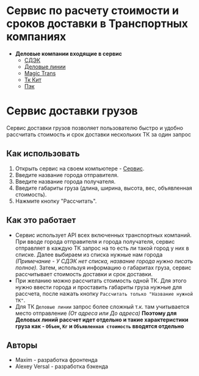 # Сервис по расчету стоимости и сроков доставки в Транспортных компаниях
+ **Деловые компании входящие в сервис**
    + [СДЭК](https://www.cdek.ru/ru)
    + [Деловые линии](https://www.dellin.ru/)
    + [Magic Trans](https://magic-trans.ru)
    + [Тк Кит](https://spare.tk-kit.com)
    + [Пэк](https://pecom.ru/)
# Сервис доставки грузов

Сервис доставки грузов позволяет пользователю быстро и удобно рассчитать стоимость и срок доставки нескольких ТК за один запрос

## Как использовать

1. Открыть сервис на своем компьютере - [Сервис](http://91.109.201.60:9002/).
2. Введите название города отправителя.
3. Введите название города получателя.
4. Введите габариты груза (длина, ширина, высота, вес, объявленная стоимость).
5. Нажмите кнопку "Рассчитать".

## Как это работает

+ Сервис использует API всех включенных транспортных компаний. При вводе города отправителя и города получателя, сервис отправляет в каждую ТК запрос на то есть ли такой город у них в списке. Далее выбираем из списка нужные нам города _(Примечание - У СДЭК нет списка, название города нужно писать полное)._ Затем, используя информацию о габаритах груза, сервис рассчитывает стоимость доставки и срок доставки.
+ При желанию можно рассчитать стоимость одной ТК. Для этого нужно ввести города и проставить габариты груза нужные для рассчета, после нажать кнопку `Рассчитать только "Название нужной ТК"`.
+ Для ТК `Деловые линии` запрос более сложный т.к. там учитывается место отправление _(От адреса или До адреса)_ **Поэтому для Деловых линий рассчет идет отдельно и такие характеристики груза как - `Объем`, `Кг` и `Объявленная стоимость` вводятся отдельно**   

## Авторы

- Maxim - разработка фронтенда
- Alexey Versal - разработка бэкенда
